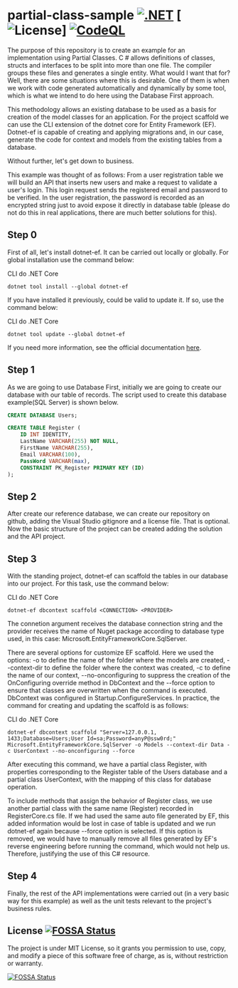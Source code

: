 # partial-class-sample [![.NET](https://github.com/leo-oliveira-eng/partial-class-sample/actions/workflows/dotnet.yml/badge.svg)](https://github.com/leo-oliveira-eng/partial-class-sample/actions/workflows/dotnet.yml) [![License](https://img.shields.io/badge/license-MIT-blue.svg)] [![CodeQL](https://github.com/leo-oliveira-eng/partial-class-sample/actions/workflows/codeql-analysis.yml/badge.svg)](https://github.com/leo-oliveira-eng/partial-class-sample/actions/workflows/codeql-analysis.yml)

The purpose of this repository is to create an example for an implementation using Partial Classes. C # allows definitions of classes, structs and interfaces to be split into more than one file. The compiler groups these files and generates a single entity. What would I want that for? Well, there are some situations where this is desirable. One of them is when we work with code generated automatically and dynamically by some tool, which is what we intend to do here using the Database First approach.

This methodology allows an existing database to be used as a basis for creation of the model classes for an application.
For the project scaffold we can use the CLI extension of the dotnet core for Entity Framework (EF). Dotnet-ef is capable of creating and applying migrations and, in our case, generate the code for context and models from the existing tables from a database.

Without further, let's get down to business.

This example was thought of as follows: From a user registration table we will build an API that inserts new users and make a request to validate a user's login. This login request sends the registered email and password to be verified. In the user registration, the password is recorded as an encrypted string just to avoid expose it directly in database table (please do not do this in real applications, there are much better solutions for this).

## Step 0
First of all, let's install dotnet-ef. It can be carried out locally or globally. For global installation use the command below:

CLI do .NET Core
```
dotnet tool install --global dotnet-ef
```

If you have installed it previously, could be valid to update it. If so, use the command below:

CLI do .NET Core
```
dotnet tool update --global dotnet-ef
```

If you need more information, see the official documentation [here](https://docs.microsoft.com/pt-br/ef/core/cli/dotnet).

## Step 1
As we are going to use Database First, initially we are going to create our database with our table of records. The script used to create this database example(SQL Server) is shown below.

```sql
CREATE DATABASE Users;

CREATE TABLE Register (
    ID INT IDENTITY,
    LastName VARCHAR(255) NOT NULL,
    FirstName VARCHAR(255),
    Email VARCHAR(100),
    PassWord VARCHAR(max),
    CONSTRAINT PK_Register PRIMARY KEY (ID)
);
```

## Step 2
After create our reference database, we can create our repository on github, adding the Visual Studio gitignore and a license file. That is optional.
Now the basic structure of the project can be created adding the solution and the API project.

## Step 3
With the standing project, dotnet-ef can scaffold the tables in our database into our project. For this task, use the command below:

CLI do .NET Core
```
dotnet-ef dbcontext scaffold <CONNECTION> <PROVIDER>
```
The connetion argument receives the database connection string and the provider receives the name of Nuget package according to database type used, in this case: Microsoft.EntityFrameworkCore.SqlServer.

There are several options for customize EF scaffold. Here we used the options: -o to define the name of the folder where the models are created, --context-dir to define the folder where the context was created, -c to define the name of our context, --no-onconfiguring to suppress the creation of the OnConfiguring override method in DbContext and the --force option to ensure that classes are overwritten when the command is executed. DbContext was configured in Startup.ConfigureServices. In practice, the command for creating and updating the scaffold is as follows:

CLI do .NET Core
```
dotnet-ef dbcontext scaffold "Server=127.0.0.1, 1433;Database=Users;User Id=sa;Password=anyP@ssw0rd;" Microsoft.EntityFrameworkCore.SqlServer -o Models --context-dir Data -c UserContext --no-onconfiguring --force
```

After executing this command, we have a partial class Register, with properties corresponding to the Register table of the Users database and a partial class UserContext, with the mapping of this class for database operation.

To include methods that assign the behavior of Register class, we use another partial class with the same name (Register) recorded in RegisterCore.cs file. If we had used the same auto file generated by EF, this added information would be lost in case of table is updated and we run dotnet-ef again because --force option is selected. If this option is removed, we would have to manually remove all files generated by EF's reverse engineering before running the command, which would not help us. Therefore, justifying the use of this C# resource.

## Step 4
Finally, the rest of the API implementations were carried out (in a very basic way for this example) as well as the unit tests relevant to the project's business rules.

## License [![FOSSA Status](https://app.fossa.com/api/projects/git%2Bgithub.com%2Fleo-oliveira-eng%2Fpartial-class-sample.svg?type=shield)](https://app.fossa.com/projects/git%2Bgithub.com%2Fleo-oliveira-eng%2Fpartial-class-sample?ref=badge_shield)

The project is under MIT License, so it grants you permission to use, copy, and modify a piece of this software free of charge, as is, without restriction or warranty.

[![FOSSA Status](https://app.fossa.com/api/projects/git%2Bgithub.com%2Fleo-oliveira-eng%2Fpartial-class-sample.svg?type=large)](https://app.fossa.com/projects/git%2Bgithub.com%2Fleo-oliveira-eng%2Fpartial-class-sample?ref=badge_large)
